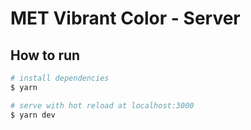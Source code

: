 # MET Vibrant Color - Server

## How to run

```bash
# install dependencies
$ yarn

# serve with hot reload at localhost:3000
$ yarn dev
```
